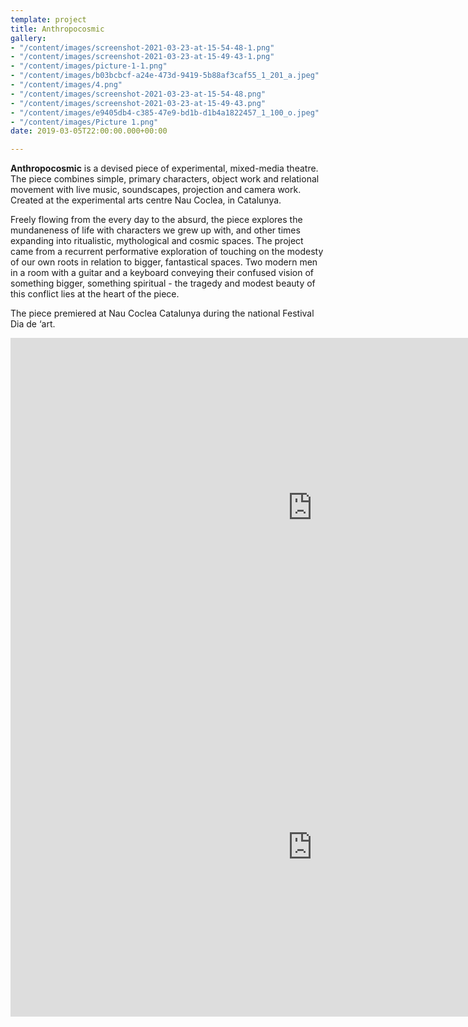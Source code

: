 ```yaml
---
template: project
title: Anthropocosmic
gallery:
- "/content/images/screenshot-2021-03-23-at-15-54-48-1.png"
- "/content/images/screenshot-2021-03-23-at-15-49-43-1.png"
- "/content/images/picture-1-1.png"
- "/content/images/b03bcbcf-a24e-473d-9419-5b88af3caf55_1_201_a.jpeg"
- "/content/images/4.png"
- "/content/images/screenshot-2021-03-23-at-15-54-48.png"
- "/content/images/screenshot-2021-03-23-at-15-49-43.png"
- "/content/images/e9405db4-c385-47e9-bd1b-d1b4a1822457_1_100_o.jpeg"
- "/content/images/Picture 1.png"
date: 2019-03-05T22:00:00.000+00:00

---
```

**Anthropocosmic** is a devised piece of experimental, mixed-media theatre. The piece combines simple, primary characters, object work and relational movement with live music, soundscapes, projection and camera work. Created at the experimental arts centre Nau Coclea, in Catalunya.

Freely flowing from the every day to the absurd, the piece explores the mundaneness of life with characters we grew up with, and other times expanding into ritualistic, mythological and cosmic spaces. The project came from a recurrent performative exploration of touching on the modesty of our own roots in relation to bigger, fantastical spaces. Two modern men in a room with a guitar and a keyboard conveying their confused vision of something bigger, something spiritual - the tragedy and modest beauty of this conflict lies at the heart of the piece.

The piece premiered at Nau Coclea Catalunya during the national Festival Dia de ‘art.

<iframe width="966" height="543" src="https://www.youtube.com/embed/VYB5gnQmrR4" frameborder="0" allow="accelerometer; autoplay; clipboard-write; encrypted-media; gyroscope; picture-in-picture" allowfullscreen></iframe>

<iframe width="966" height="543" src="https://www.youtube.com/embed/rnRMLaGzrtA" frameborder="0" allow="accelerometer; autoplay; clipboard-write; encrypted-media; gyroscope; picture-in-picture" allowfullscreen></iframe>